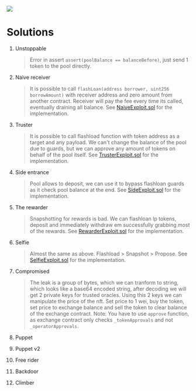 ![](cover.png)

# Solutions

1. Unstoppable

   > Error in assert `assert(poolBalance == balanceBefore)`, just send 1 token to the pool directly.

2. Naive receiver

   > It is possible to call `flashLoan(address borrower, uint256 borrowAmount)` with receiver address and zero amount from another contract. Receiver will pay the fee every time its called, eventually draining all balance. See [NaiveExploit.sol](contracts/attacker-contracts/NaiveExploit.sol) for the implementation.

3. Truster

   > It is possible to call flashload function with token address as a target and any payload. We can't change the balance of the pool due to guards, but we can approve any amount of tokens on behalf of the pool itself. See [TrusterExploit.sol](contracts/attacker-contracts/TrusterExploit.sol) for the implementation.

4. Side entrance

   > Pool allows to deposit, we can use it to bypass flashloan guards as it check pool balance at the end. See [SideExploit.sol](contracts/attacker-contracts/SideExploit.sol) for the implementation.

5. The rewarder

   > Snapshotting for rewards is bad. We can flashloan lp tokens, deposit and immediately withdraw em successfully grabbing most of the rewards. See [RewarderExploit.sol](contracts/attacker-contracts/RewarderExploit.sol) for the implementation.

6. Selfie

   > Almost the same as above. Flashload > Snapshot > Propose. See [SelfieExploit.sol](contracts/attacker-contracts/SelfieExploit.sol) for the implementation.

7. Compromised

   > The leak is a group of bytes, which we can tranform to string, which looks like a base64 encoded string, after decoding we will get 2 private keys for trusted oracles. Using this 2 keys we can manipulate the price of the nft. Set price to 1 wei, buy the token, set price to exchange balance and sell the token to clear balance of the exchange contract. Note: You have to use `approve` function, as exchange contract only checks `_tokenApprovals` and not `_operatorApprovals`.

8. Puppet

9. Puppet v2

10. Free rider

11. Backdoor

12. Climber

